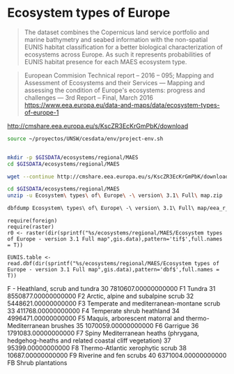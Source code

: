 # Ecosystem types of Europe

> The dataset combines the Copernicus land service portfolio and marine bathymetry and seabed information with the non-spatial EUNIS habitat classification for a better biological characterization of ecosystems across Europe. As such it represents probabilities of EUNIS habitat presence for each MAES ecosystem type.

> European Commision Technical report – 2016 – 095;
Mapping and Assessment of Ecosystems and their Services — Mapping and assessing the
condition of Europe's ecosystems: progress and challenges — 3rd Report – Final, March 2016
https://www.eea.europa.eu/data-and-maps/data/ecosystem-types-of-europe-1

http://cmshare.eea.europa.eu/s/KscZR3EcKrGmPbK/download


```sh
source ~/proyectos/UNSW/cesdata/env/project-env.sh


mkdir -p $GISDATA/ecosystems/regional/MAES
cd $GISDATA/ecosystems/regional/MAES

wget --continue http://cmshare.eea.europa.eu/s/KscZR3EcKrGmPbK/download --output-document="Ecosystem types of Europe - version 3.1 Full map.zip"
```



```sh
cd $GISDATA/ecosystems/regional/MAES
unzip -u Ecosystem\ types\ of\ Europe\ -\ version\ 3.1\ Full\ map.zip

dbfdump Ecosystem\ types\ of\ Europe\ -\ version\ 3.1\ Full\ map/eea_r_3035_100_m_etm-full_2012_v3-1_r00.tif.vat.dbf


```

```{r}
require(foreign)
require(raster)
r0 <- raster(dir(sprintf("%s/ecosystems/regional/MAES/Ecosystem types of Europe - version 3.1 Full map",gis.data),pattern='tif$',full.names = T))

EUNIS.table <- read.dbf(dir(sprintf("%s/ecosystems/regional/MAES/Ecosystem types of Europe - version 3.1 Full map",gis.data),pattern='dbf$',full.names = T))

```

F - Heathland, scrub and tundra
30 7810607.00000000000 F1         Tundra
31 8550877.00000000000 F2         Arctic, alpine and subalpine scrub
 32 5448621.00000000000 F3         Temperate and mediterranean-montane scrub
 33  411768.00000000000 F4         Temperate shrub heathland
  34 4996471.00000000000 F5         Maquis, arborescent matorral and thermo-Mediterranean brushes
  35 1070059.00000000000 F6         Garrigue
   36 1791083.00000000000 F7         Spiny Mediterranean heaths (phrygana, hedgehog-heaths and related coastal cliff vegetation)
   37   95399.00000000000 F8         Thermo-Atlantic xerophytic scrub
   38   10687.00000000000 F9         Riverine and fen scrubs
   40 6371004.00000000000 FB         Shrub plantations
